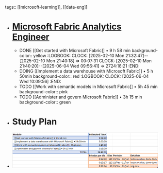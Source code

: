 tags:: [[microsoft-learning]], [[data-eng]]

- # [Microsoft Fabric Analytics Engineer](https://learn.microsoft.com/en-us/credentials/certifications/fabric-analytics-engineer-associate/?practice-assessment-type=certification&source=learn#certification-prepare-for-the-exam)
	- DONE [[Get started with Microsoft Fabric]] • 9 h 58 min
	  background-color:: yellow
	  :LOGBOOK:
	  CLOCK: [2025-02-10 Mon 21:32:47]--[2025-02-10 Mon 21:40:18] =>  00:07:31
	  CLOCK: [2025-02-10 Mon 21:40:20]--[2025-06-04 Wed 09:56:41] =>  2724:16:21
	  :END:
	- DOING [[Implement a data warehouse with Microsoft Fabric]] • 5 h 50min
	  background-color:: red
	  :LOGBOOK:
	  CLOCK: [2025-06-04 Wed 10:09:56]
	  :END:
	- TODO [[Work with semantic models in Microsoft Fabric]] • 5h 45 min
	  background-color:: pink
	- TODO [[Administer and govern Microsoft Fabric]] • 3h 15 min
	  background-color:: green
- # Study Plan
- ![image.png](../assets/image_1739972454169_0.png)